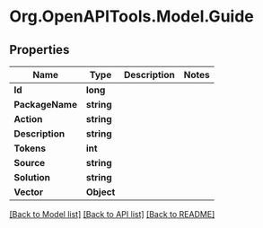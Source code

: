 # Org.OpenAPITools.Model.Guide

## Properties

Name | Type | Description | Notes
------------ | ------------- | ------------- | -------------
**Id** | **long** |  | 
**PackageName** | **string** |  | 
**Action** | **string** |  | 
**Description** | **string** |  | 
**Tokens** | **int** |  | 
**Source** | **string** |  | 
**Solution** | **string** |  | 
**Vector** | **Object** |  | 

[[Back to Model list]](../../README.md#documentation-for-models) [[Back to API list]](../../README.md#documentation-for-api-endpoints) [[Back to README]](../../README.md)

